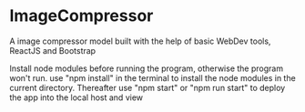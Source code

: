 # ImageCompressor
A image compressor model built with the help of basic WebDev tools, ReactJS and Bootstrap


Install node modules before running the program, otherwise the program won't run.
use "npm install" in the terminal to install the node modules in the current directory. 
Thereafter use "npm start" or "npm run start" to deploy the app into the local host and view
